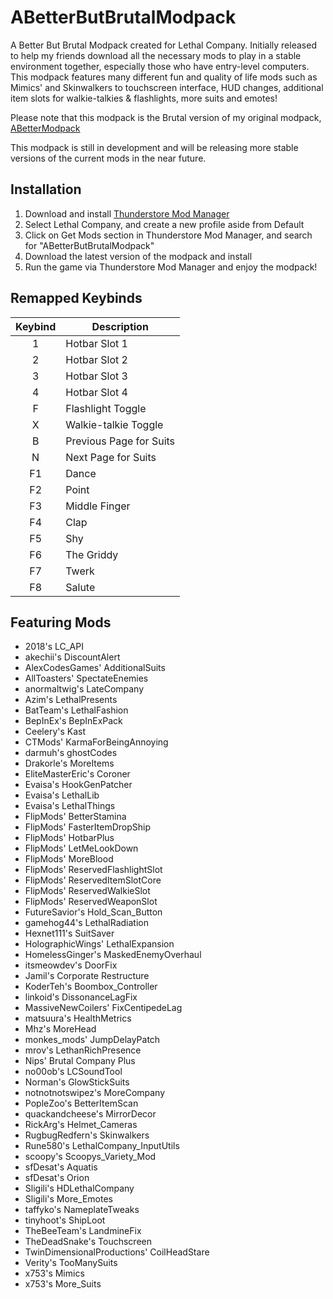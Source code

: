 # ABetterButBrutalModpack

A Better But Brutal Modpack created for Lethal Company. Initially released to help my friends download all the necessary mods to play
in a stable environment together, especially those who have entry-level computers. This modpack features many different fun 
and quality of life mods such as Mimics' and Skinwalkers to touchscreen interface, HUD changes, additional item slots 
for walkie-talkies & flashlights, more suits and emotes!

Please note that this modpack is the Brutal version of my original modpack, [ABetterModpack](https://thunderstore.io/c/lethal-company/p/WateryScoobydoo/ABetterModpack/)

This modpack is still in development and will be releasing more stable versions of the current mods in the near future.

## Installation

1. Download and install [Thunderstore Mod Manager](https://www.overwolf.com/app/Thunderstore-Thunderstore_Mod_Manager)
2. Select Lethal Company, and create a new profile aside from Default
3. Click on Get Mods section in Thunderstore Mod Manager, and search for "ABetterButBrutalModpack"
4. Download the latest version of the modpack and install
5. Run the game via Thunderstore Mod Manager and enjoy the modpack!

## Remapped Keybinds

| Keybind | Description |
| :-----------: | ----------- |
| 1 | Hotbar Slot 1 |
| 2 | Hotbar Slot 2 |
| 3 | Hotbar Slot 3 |
| 4 | Hotbar Slot 4 |
| F | Flashlight Toggle |
| X | Walkie-talkie Toggle |
| B | Previous Page for Suits |
| N | Next Page for Suits |
| F1 | Dance |
| F2 | Point |
| F3 | Middle Finger |
| F4 | Clap |
| F5 | Shy |
| F6 | The Griddy |
| F7 | Twerk |
| F8 | Salute |

## Featuring Mods

- 2018's LC_API
- akechii's DiscountAlert
- AlexCodesGames' AdditionalSuits
- AllToasters' SpectateEnemies
- anormaltwig's LateCompany
- Azim's LethalPresents
- BatTeam's LethalFashion
- BepInEx's BepInExPack
- Ceelery's Kast
- CTMods' KarmaForBeingAnnoying
- darmuh's ghostCodes
- Drakorle's MoreItems
- EliteMasterEric's Coroner
- Evaisa's HookGenPatcher
- Evaisa's LethalLib
- Evaisa's LethalThings
- FlipMods' BetterStamina
- FlipMods' FasterItemDropShip
- FlipMods' HotbarPlus
- FlipMods' LetMeLookDown
- FlipMods' MoreBlood
- FlipMods' ReservedFlashlightSlot
- FlipMods' ReservedItemSlotCore
- FlipMods' ReservedWalkieSlot
- FlipMods' ReservedWeaponSlot
- FutureSavior's Hold_Scan_Button
- gamehog44's LethalRadiation
- Hexnet111's SuitSaver
- HolographicWings' LethalExpansion
- HomelessGinger's MaskedEnemyOverhaul
- itsmeowdev's DoorFix
- Jamil's Corporate Restructure
- KoderTeh's Boombox_Controller
- linkoid's DissonanceLagFix
- MassiveNewCoilers' FixCentipedeLag
- matsuura's HealthMetrics
- Mhz's MoreHead
- monkes_mods' JumpDelayPatch
- mrov's LethanRichPresence
- Nips' Brutal Company Plus
- no00ob's LCSoundTool
- Norman's GlowStickSuits
- notnotnotswipez's MoreCompany
- PopleZoo's BetterItemScan
- quackandcheese's MirrorDecor
- RickArg's Helmet_Cameras
- RugbugRedfern's Skinwalkers
- Rune580's LethalCompany_InputUtils
- scoopy's Scoopys_Variety_Mod
- sfDesat's Aquatis
- sfDesat's Orion
- Sligili's HDLethalCompany
- Sligili's More_Emotes
- taffyko's NameplateTweaks
- tinyhoot's ShipLoot
- TheBeeTeam's LandmineFix
- TheDeadSnake's Touchscreen
- TwinDimensionalProductions' CoilHeadStare
- Verity's TooManySuits
- x753's Mimics
- x753's More_Suits


